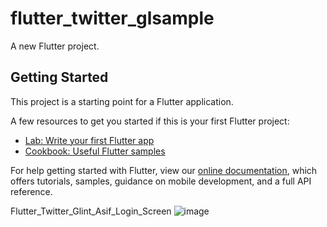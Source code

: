 # flutter_twitter_glsample

A new Flutter project.

## Getting Started

This project is a starting point for a Flutter application.

A few resources to get you started if this is your first Flutter project:

- [Lab: Write your first Flutter app](https://flutter.dev/docs/get-started/codelab)
- [Cookbook: Useful Flutter samples](https://flutter.dev/docs/cookbook)

For help getting started with Flutter, view our
[online documentation](https://flutter.dev/docs), which offers tutorials,
samples, guidance on mobile development, and a full API reference.

Flutter_Twitter_Glint_Asif_Login_Screen
![image](https://user-images.githubusercontent.com/6130514/133931035-29413d75-3f43-4ee7-a0f8-a00b94ce83bd.png)

